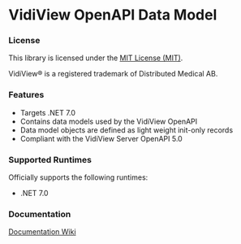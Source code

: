 ﻿# VidiView OpenAPI Data Model

### License
This library is licensed under the [MIT License (MIT)](https://opensource.org/license/mit).

VidiView® is a registered trademark of Distributed Medical AB.

### Features
* Targets .NET 7.0
* Contains data models used by the VidiView OpenAPI
* Data model objects are defined as light weight init-only records
* Compliant with the VidiView Server OpenAPI 5.0

### Supported Runtimes

Officially supports the following runtimes:
* .NET 7.0

### Documentation
[Documentation Wiki](https://github.com/distributed-medical/VidiView_OpenAPI/wiki/)
